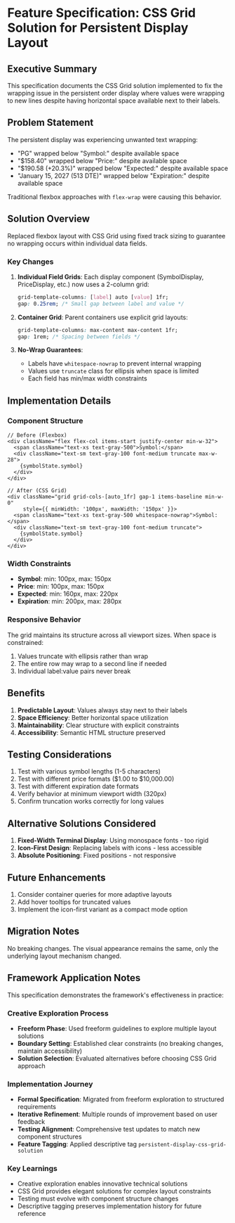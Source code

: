 # Feature Specification: CSS Grid Solution for Persistent Display Layout

## Executive Summary

This specification documents the CSS Grid solution implemented to fix the wrapping issue in the persistent order display where values were wrapping to new lines despite having horizontal space available next to their labels.

## Problem Statement

The persistent display was experiencing unwanted text wrapping:
- "PG" wrapped below "Symbol:" despite available space
- "$158.40" wrapped below "Price:" despite available space
- "$190.58 (+20.3%)" wrapped below "Expected:" despite available space
- "January 15, 2027 (513 DTE)" wrapped below "Expiration:" despite available space

Traditional flexbox approaches with `flex-wrap` were causing this behavior.

## Solution Overview

Replaced flexbox layout with CSS Grid using fixed track sizing to guarantee no wrapping occurs within individual data fields.

### Key Changes

1. **Individual Field Grids**: Each display component (SymbolDisplay, PriceDisplay, etc.) now uses a 2-column grid:
   ```css
   grid-template-columns: [label] auto [value] 1fr;
   gap: 0.25rem; /* Small gap between label and value */
   ```

2. **Container Grid**: Parent containers use explicit grid layouts:
   ```css
   grid-template-columns: max-content max-content 1fr;
   gap: 1rem; /* Spacing between fields */
   ```

3. **No-Wrap Guarantees**:
   - Labels have `whitespace-nowrap` to prevent internal wrapping
   - Values use `truncate` class for ellipsis when space is limited
   - Each field has min/max width constraints

## Implementation Details

### Component Structure

```tsx
// Before (Flexbox)
<div className="flex flex-col items-start justify-center min-w-32">
  <span className="text-xs text-gray-500">Symbol:</span>
  <div className="text-sm text-gray-100 font-medium truncate max-w-28">
    {symbolState.symbol}
  </div>
</div>

// After (CSS Grid)
<div className="grid grid-cols-[auto_1fr] gap-1 items-baseline min-w-0"
     style={{ minWidth: '100px', maxWidth: '150px' }}>
  <span className="text-xs text-gray-500 whitespace-nowrap">Symbol:</span>
  <div className="text-sm text-gray-100 font-medium truncate">
    {symbolState.symbol}
  </div>
</div>
```

### Width Constraints

- **Symbol**: min: 100px, max: 150px
- **Price**: min: 100px, max: 150px  
- **Expected**: min: 160px, max: 220px
- **Expiration**: min: 200px, max: 280px

### Responsive Behavior

The grid maintains its structure across all viewport sizes. When space is constrained:
1. Values truncate with ellipsis rather than wrap
2. The entire row may wrap to a second line if needed
3. Individual label:value pairs never break

## Benefits

1. **Predictable Layout**: Values always stay next to their labels
2. **Space Efficiency**: Better horizontal space utilization
3. **Maintainability**: Clear structure with explicit constraints
4. **Accessibility**: Semantic HTML structure preserved

## Testing Considerations

1. Test with various symbol lengths (1-5 characters)
2. Test with different price formats ($1.00 to $10,000.00)
3. Test with different expiration date formats
4. Verify behavior at minimum viewport width (320px)
5. Confirm truncation works correctly for long values

## Alternative Solutions Considered

1. **Fixed-Width Terminal Display**: Using monospace fonts - too rigid
2. **Icon-First Design**: Replacing labels with icons - less accessible
3. **Absolute Positioning**: Fixed positions - not responsive

## Future Enhancements

1. Consider container queries for more adaptive layouts
2. Add hover tooltips for truncated values
3. Implement the icon-first variant as a compact mode option

## Migration Notes

No breaking changes. The visual appearance remains the same, only the underlying layout mechanism changed.

## Framework Application Notes

This specification demonstrates the framework's effectiveness in practice:

### Creative Exploration Process
- **Freeform Phase**: Used freeform guidelines to explore multiple layout solutions
- **Boundary Setting**: Established clear constraints (no breaking changes, maintain accessibility)
- **Solution Selection**: Evaluated alternatives before choosing CSS Grid approach

### Implementation Journey
- **Formal Specification**: Migrated from freeform exploration to structured requirements
- **Iterative Refinement**: Multiple rounds of improvement based on user feedback
- **Testing Alignment**: Comprehensive test updates to match new component structures
- **Feature Tagging**: Applied descriptive tag `persistent-display-css-grid-solution`

### Key Learnings
- Creative exploration enables innovative technical solutions
- CSS Grid provides elegant solutions for complex layout constraints
- Testing must evolve with component structure changes
- Descriptive tagging preserves implementation history for future reference
